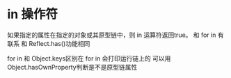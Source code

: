 # in 操作符

如果指定的属性在指定的对象或其原型链中，则 in 运算符返回true。
和 for in 有联系
和 Reflect.has()功能相同

for in 和 Object.keys区别在 for in 会打印运行链上的
可以用 Object.hasOwnProperty判断是不是原型链属性
